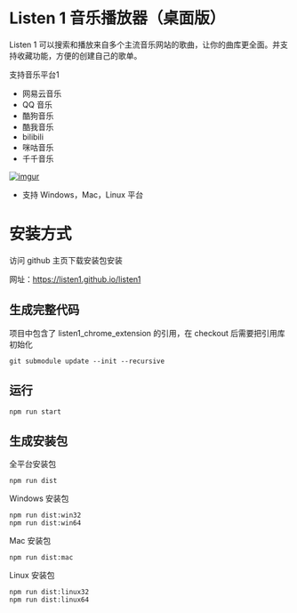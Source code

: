 # Listen 1 音乐播放器（桌面版）

Listen 1 可以搜索和播放来自多个主流音乐网站的歌曲，让你的曲库更全面。并支持收藏功能，方便的创建自己的歌单。

支持音乐平台1

- 网易云音乐
- QQ 音乐
- 酷狗音乐
- 酷我音乐
- bilibili
- 咪咕音乐
- 千千音乐

[![imgur](http://i.imgur.com/Ae6ItmA.png)]()

- 支持 Windows，Mac，Linux 平台

# 安装方式

访问 github 主页下载安装包安装

网址：https://listen1.github.io/listen1

## 生成完整代码

项目中包含了 listen1_chrome_extension 的引用，在 checkout 后需要把引用库初始化

    git submodule update --init --recursive

## 运行

    npm run start

## 生成安装包

全平台安装包

    npm run dist

Windows 安装包

    npm run dist:win32
    npm run dist:win64

Mac 安装包

    npm run dist:mac

Linux 安装包

    npm run dist:linux32
    npm run dist:linux64
